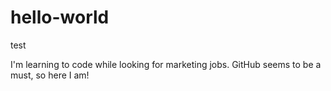 # hello-world
test

I'm learning to code while looking for marketing jobs. GitHub seems to be a must, so here I am!
